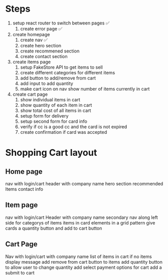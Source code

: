 # Steps
1. setup react router to switch between pages :white_check_mark:
    1. create error page :white_check_mark:
2. create homepage
    1. create nav :white_check_mark:
    2. create hero section
    3. create recommened section
    4. create contact section
3. create items page
    1. setup FakeStore API to get items to sell
    2. create different categories for different items
    3. add button to add/remove from cart
    4. add input to add quantity
    5. make cart icon on nav show number of items currently in cart
4. create cart page
    1. show individual items in cart
    2. show quantity of each item in cart
    3. show total cost of all items in cart
    4. setup form for delivery
    5. setup second form for card info
    6. verify if cc is a good cc and the card is not expired 
    7. create confirmation if card was accepted


# Shopping Cart layout
## Home page
nav with login/cart
header with company name
hero section
recommended Items
contact info

## Item page
nav with login/cart
Header with company name
secondary nav along left side for categorys of items
items in card elements in a grid pattern
give cards a quantity button and add to cart button 

## Cart Page
Nav with login/cart
with company name
list of items in cart
if no items display message
add remove from cart button to items
add quantity button to allow user to change quantity
add select payment options for cart
add a submit to cart 
